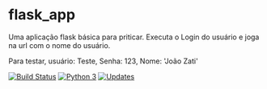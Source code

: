 # flask_app
Uma aplicação flask básica para priticar. Executa o Login do usuário e joga na url com o nome do usuário.

Para testar, usuário: Teste, Senha: 123, Nome: 'João Zati'

[![Build Status](https://app.travis-ci.com/JoaoZati/flask_app.svg?branch=main)](https://app.travis-ci.com/JoaoZati/flask_app)
[![Python 3](https://pyup.io/repos/github/JoaoZati/flask_app/python-3-shield.svg)](https://pyup.io/repos/github/JoaoZati/flask_app/)
[![Updates](https://pyup.io/repos/github/JoaoZati/flask_app/shield.svg)](https://pyup.io/repos/github/JoaoZati/flask_app/)

